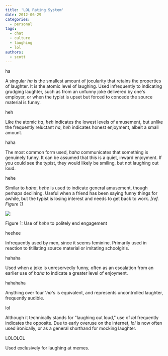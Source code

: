 ```yaml
---
title: 'LOL Rating System'
date: 2012-06-29
categories:
  - personal
tags:
  - chat
  - culture
  - laughing
  - lol
authors:
  - scott
---
```


ha

A singular _ha_ is the smallest amount of jocularity that retains the properties of laughter. It is the atomic level of laughing. Used infrequently to indicating grudging laughter, such as from an unfunny joke delivered by one's employer, or when the typist is upset but forced to concede the source material is funny.

heh

Like the atomic _ha_, _heh_ indicates the lowest levels of amusement, but unlike the frequently reluctant _ha_, _heh_ indicates honest enjoyment, albeit a small amount.

haha

The most common form used, _haha_ communicates that something is genuinely funny. It can be assumed that this is a quiet, inward enjoyment. If you could see the typist, they would likely be smiling, but not laughing out loud.

hehe

Similar to _haha_, _hehe_ is used to indicate general amusement, though perhaps declining. Useful when a friend has been saying funny things for awhile, but the typist is losing interest and needs to get back to work. _\[ref. Figure 1\]_

![](/images/lol-chat.jpg)

Figure 1: Use of _hehe_ to politely end engagement

heehee

Infrequently used by men, since it seems feminine. Primarily used in reaction to titillating source material or imitating schoolgirls.

hahaha

Used when a joke is unreservedly funny, often as an escalation from an earlier use of _haha_ to indicate a greater level of enjoyment.

hahahaha

Anything over four '_ha_'s is equivalent, and represents uncontrolled laughter, frequently audible.

lol

Although it technically stands for "laughing out loud," use of _lol_ frequently indicates the opposite. Due to early overuse on the internet, _lol_ is now often used ironically, or as a general shorthand for mocking laughter.

LOLOLOL

Used exclusively for laughing at memes.
